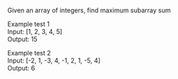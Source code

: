 Given an array of integers, find maximum subarray sum

Example test 1  
Input: [1, 2, 3, 4, 5]  
Output: 15

Example test 2  
Input: [-2, 1, -3, 4, -1, 2, 1, -5, 4]  
Output: 6
